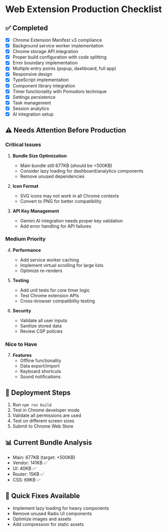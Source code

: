# Web Extension Production Checklist

## ✅ **Completed**
- [x] Chrome Extension Manifest v3 compliance
- [x] Background service worker implementation
- [x] Chrome storage API integration
- [x] Proper build configuration with code splitting
- [x] Error boundary implementation
- [x] Multiple entry points (popup, dashboard, full app)
- [x] Responsive design
- [x] TypeScript implementation
- [x] Component library integration
- [x] Timer functionality with Pomodoro technique
- [x] Settings persistence
- [x] Task management
- [x] Session analytics
- [x] AI integration setup

## ⚠️ **Needs Attention Before Production**

### **Critical Issues**
1. **Bundle Size Optimization**
   - Main bundle still 677KB (should be <500KB)
   - Consider lazy loading for dashboard/analytics components
   - Remove unused dependencies

2. **Icon Format**
   - SVG icons may not work in all Chrome contexts
   - Convert to PNG for better compatibility

3. **API Key Management**
   - Gemini AI integration needs proper key validation
   - Add error handling for API failures

### **Medium Priority**
4. **Performance**
   - Add service worker caching
   - Implement virtual scrolling for large lists
   - Optimize re-renders

5. **Testing**
   - Add unit tests for core timer logic
   - Test Chrome extension APIs
   - Cross-browser compatibility testing

6. **Security**
   - Validate all user inputs
   - Sanitize stored data
   - Review CSP policies

### **Nice to Have**
7. **Features**
   - Offline functionality
   - Data export/import
   - Keyboard shortcuts
   - Sound notifications

## 🚀 **Deployment Steps**
1. Run `npm run build`
2. Test in Chrome developer mode
3. Validate all permissions are used
4. Test on different screen sizes
5. Submit to Chrome Web Store

## 📊 **Current Bundle Analysis**
- Main: 677KB (target: <500KB)
- Vendor: 141KB ✅
- UI: 40KB ✅
- Router: 15KB ✅
- CSS: 69KB ✅

## 🔧 **Quick Fixes Available**
- Implement lazy loading for heavy components
- Remove unused Radix UI components
- Optimize images and assets
- Add compression for static assets